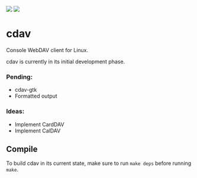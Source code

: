 ![](https://github.com/luv4bytes/cdav/workflows/ubuntu-16.04/badge.svg)
![](https://github.com/luv4bytes/cdav/workflows/ubuntu-18.04/badge.svg)

# cdav
Console WebDAV client for Linux.

cdav is currently in its initial development phase.

### Pending:
- cdav-gtk
- Formatted output

### Ideas:
- Implement CardDAV
- Implement CalDAV

## Compile

To build cdav in its current state, make sure to run 
`make deps` before running `make`.

